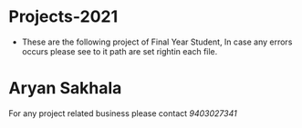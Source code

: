 # Projects-2021
* These are the following project of Final Year Student, In case any errors occurs please see to it path are set rightin each file.

# Aryan Sakhala 
For any project related business please contact *9403027341*
